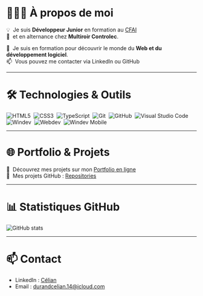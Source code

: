 # 👨🏻‍💻 À propos de moi

💡 &nbsp;Je suis **Développeur Junior** en formation au [CFAI](https://www.pole-formation-lda.fr)  
💼 &nbsp;et en alternance chez **Multiroir Controlec**.

🌱 &nbsp;Je suis en formation pour découvrir le monde du **Web et du développement logiciel**.  
📫 &nbsp;Vous pouvez me contacter via LinkedIn ou GitHub

---

# 🛠 Technologies & Outils

![HTML5](https://img.shields.io/badge/HTML5-E34F26?style=flat&logo=html5&logoColor=white)&nbsp;
![CSS3](https://img.shields.io/badge/CSS3-1572B6?style=flat&logo=css3&logoColor=white)&nbsp;
![TypeScript](https://img.shields.io/badge/TypeScript-3178C6?style=flat&logo=typescript&logoColor=white)&nbsp;
![Git](https://img.shields.io/badge/Git-F05032?style=flat&logo=git&logoColor=white)&nbsp;
![GitHub](https://img.shields.io/badge/GitHub-181717?style=flat&logo=github&logoColor=white)&nbsp;
![Visual Studio Code](https://img.shields.io/badge/VS%20Code-007ACC?style=flat&logo=visual-studio-code&logoColor=white)&nbsp;
![Windev](https://img.shields.io/badge/Windev-05122A?style=flat&logo=devdotto&logoColor=white)&nbsp;
![Webdev](https://img.shields.io/badge/Webdev-05122A?style=flat&logo=devdotto&logoColor=white)&nbsp;
![Windev Mobile](https://img.shields.io/badge/Windev%20Mobile-05122A?style=flat&logo=devdotto&logoColor=white)&nbsp;

---

# 🌐 Portfolio & Projets
💼 &nbsp;Découvrez mes projets sur mon [Portfolio en ligne](https://celianoli.github.io/Portfolio/)  
📂 &nbsp;Mes projets GitHub : [Repositories](https://github.com/celianoli?tab=repositories)

---

# 📊 Statistiques GitHub
![GitHub stats](https://github-readme-stats.vercel.app/api?username=celianoli&show_icons=true&theme=radical)

---

# 📫 Contact

- LinkedIn : [Célian](https://www.linkedin.com/in/c%C3%A9lian-durand-46b3a92b3/)
- Email : [durandcelian.14@icloud.com](mailto:durandcelian.14@icloud.com)
